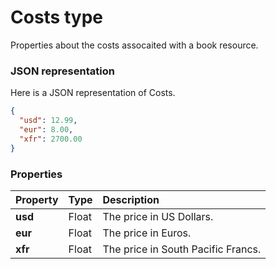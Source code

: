 # Costs type

Properties about the costs assocaited with a book resource.

### JSON representation

Here is a JSON representation of Costs.

<!-- { "blockType": "resource",
"@type": "costs",
"optionalProperties": [] } -->
```json
{
  "usd": 12.99,
  "eur": 8.00,
  "xfr": 2700.00
}
```

### Properties

| Property | Type | Description |
|:---------|:-----|:------------|
| **usd**  | Float | The price in US Dollars. |
| **eur**  | Float | The price in Euros. |
| **xfr**  | Float | The price in South Pacific Francs. |

<!-- {
"type": "#page.annotation",
"description": "",
"keywords": "",
"section": "",
"tocPath": "",
"tocBookmarks": {}
} -->
